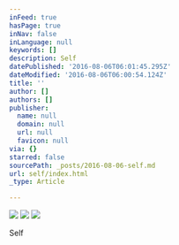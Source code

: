 ```yaml
---
inFeed: true
hasPage: true
inNav: false
inLanguage: null
keywords: []
description: Self
datePublished: '2016-08-06T06:01:45.295Z'
dateModified: '2016-08-06T06:00:54.124Z'
title: ''
author: []
authors: []
publisher:
  name: null
  domain: null
  url: null
  favicon: null
via: {}
starred: false
sourcePath: _posts/2016-08-06-self.md
url: self/index.html
_type: Article

---
```

![](https://the-grid-user-content.s3-us-west-2.amazonaws.com/8e9e2dbe-4a1c-4349-8b7a-dd5bfdf1029c.jpg)
![](https://the-grid-user-content.s3-us-west-2.amazonaws.com/33398943-64dd-49e2-abe1-9bd1287f9f10.jpg)
![](https://the-grid-user-content.s3-us-west-2.amazonaws.com/a43ae072-dda7-44d9-8465-95f36f9eca7c.jpg)

Self